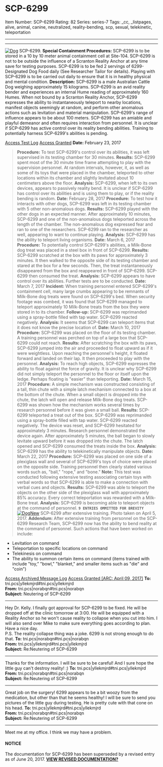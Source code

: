 # SCP-6299
Item Number: SCP-6299
Rating: 82
Series: series-7
Tags: _cc, _listpages, alive, animal, canine, neutralized, reality-bending, scp, sexual, telekinetic, teleportation

---

* * *
[![Dog](https://scp-wiki.wdfiles.com/local--resized-images/fragment:scp-6299-1/Dog/medium.jpg)](https://scp-wiki.wdfiles.com/local--files/fragment:scp-6299-1/Dog)
SCP-6299.
**Special Containment Procedures:** SCP-6299 is to be stored in a 10 by 10 meter animal containment cell at Site-104. SCP-6299 is not to be outside the influence of a Scranton Reality Anchor at any time save for testing purposes. SCP-6299 is to be fed 2 servings of 6299-Designated Dog Food daily (See Researcher Tailor for details). Playing with SCP-6299 is to be carried out daily to ensure that it is in healthy physical and mental condition.
**Description:** SCP-6299 is a male Australian Cattle Dog weighing approximately 15 kilograms. SCP-6299 is an avid reality bender and experiences an internal Hume reading of approximately 160 Humes. When not bound by a Scranton Reality Anchor, SCP-6299 expresses the ability to instantaneously teleport to nearby locations, manifest objects seemingly at random, and perform other anomalous actions such as levitation and material manipulation. SCP-6299's range of influence appears to be about 100 meters.
SCP-6299 has an amiable and playful demeanor and often requires interaction from personnel. It is unclear if SCP-6299 has active control over its reality bending abilities. Training to potentially harness SCP-6299's abilities is pending.
  

[Access Test Log](javascript:;)
[Access Granted](javascript:;)
**Date:** February 23, 2017
> **Procedure:** To test SCP-6299's control over its abilities, it was left supervised in its testing chamber for 30 minutes.
> **Results:** SCP-6299 spent most of the 30 minute time frame attempting to play with the supervision personnel. At random intervals, however, it, as well as some of its toys that were placed in the chamber, teleported to other locations within its chamber and slightly levitated about 10 centimeters above the floor.
> **Analysis:** SCP-6299, when left to its own devices, appears to passively reality bend. It is unclear if SCP-6299 has control over its abilities and is using them to play, or if the reality bending is random.
**Date:** February 28, 2017
> **Procedure:** To test how it interacts with other dogs, SCP-6299 was left in its testing chamber with 5 other non-anomalous dogs.
> **Results:** SCP-6299 played with the other dogs in an expected manner. After approximately 10 minutes, SCP-6299 and one of the non-anomalous dogs teleported across the length of the chamber. The non-anomalous dog expressed fear and ran to one of the researchers. SCP-6299 ran to the researcher as well, appearing to want to continue playing.
> **Analysis:** SCP-6299 has the ability to teleport living organisms.
**Date:** March 6, 2017
> **Procedure:** To potentially control SCP-6299's abilities, a Milk-Bone dog treat was placed in a steel box in front of SCP-6299.
> **Results:** SCP-6299 scratched at the box with its paws for approximately 3 minutes. It then walked to the opposite side of its testing chamber and stared at the box for a few seconds. Then, the treat instantaneously disappeared from the box and reappeared in front of SCP-6299. SCP-6299 then consumed the treat.
> **Analysis:** SCP-6299 appears to have control over its abilities. Further tests are to be conducted.
**Date:** March 7, 2017
> **Incident:** When training personnel entered SCP-6299's containment cell, many large crumbs appearing to be remnants of Milk-Bone dog treats were found on SCP-6299's bed. When security footage was combed, it was found that SCP-6299 managed to teleport approximately 10 Milk-Bone treats from the box they were stored in to its chamber.
> **Follow-up:** SCP-6299 was reprimanded using a spray-bottle filled with tap water. SCP-6299 reacted negatively.
> **Analysis:** It seems that SCP-6299 can teleport items that it does not know the precise location of.
**Date:** March 10, 2017
> **Procedure:** SCP-6299 was placed on the floor of its testing chamber. A training personnel was perched on top of a large box that SCP-6299 could not reach.
> **Results:** After scratching the box with its paws, SCP-6299 jumped into the air and proceeded to float upward as if it were weightless. Upon reaching the personnel's height, it floated forward and landed on their lap. It then proceeded to play with the personnel.
> **Analysis:** To reach high objects, SCP-6299 expresses the ability to float against the force of gravity. It is unclear why SCP-6299 did not simply teleport the personnel to the floor or itself upon the ledge. Perhaps floating is "easier" than teleporting.
**Date:** March 15, 2017
> **Procedure:** A simple mechanism was constructed consisting of a tall, thin chute with a simple latch mechanism connected to a box at the bottom of the chute. When a small object is dropped into the chute, the latch will open and release Milk-Bone dog treats. SCP-6299 was shown how the mechanism works several times by research personnel before it was given a small ball.
> **Results:** SCP-6299 teleported a treat out of the box. SCP-6299 was reprimanded using a spray-bottle filled with tap water. SCP-6299 reacted negatively. The device was reset, and SCP-6299 hesitated for approximately 3 minutes. Research personnel demonstrated the device again. After approximately 5 minutes, the ball began to slowly levitate upward before it was dropped into the chute. The latch opened and SCP-6299 consumed the treats inside the box.
> **Analysis:** SCP-6299 has the ability to telekinetically manipulate objects.
**Date:** March 22, 2017
> **Procedure:** SCP-6299 was placed on one side of a plexiglass wall and several of SCP-6299's toys of choice were placed on the opposite side. Training personnel then clearly stated various words such as, "ball," "rope," and "bone."
> **Note:** This test was conducted following extensive testing associating certain toys with verbal words so that SCP-6299 is able to make a connection with verbal cues and objects.
> **Results:** SCP-6299 was able to teleport the objects on the other side of the plexiglass wall with approximately 85% accuracy. Every correct teleportation was rewarded with a Milk-Bone treat.
> **Analysis:** SCP-6299 is becoming able to teleport objects at the command of personnel.
> **`9 ENTRIES OMMITTED FOR BREVITY`**
[![DogNew](https://scp-wiki.wdfiles.com/local--resized-images/fragment:scp-6299-1/DogNew/medium.jpg)](https://scp-wiki.wdfiles.com/local--files/fragment:scp-6299-1/DogNew)
SCP-6299 after extensive training. Photo taken on April 5, 2017.
**Addendum:** After extensive training from personnel on the SCP-6299 Research Team, SCP-6299 now has the ability to bend reality at the command of personnel. Such actions that have been worked on include:
  * Levitation on command
  * Teleportation to specific locations on command
  * Telekinesis on command
  * The ability to summon certain items on command (items trained with include "toy,” "bowl," "blanket," and smaller items such as "die" and "coin")

  
  

  

[Access Archived Message Log](javascript:;)
[Access Granted [ARC: April 09, 2017]](javascript:;)
**To:** tni.pcs|yllekmjrd#tni.pcs|yllekmjrd  
**From:** tni.pcs|norabqn#tni.pcs|norabqn  
**Subject:** Neutering of SCP-6299
* * *
Hey Dr. Kelly. I finally got approval for SCP-6299 to be fixed. He will be dropped off at the clinic tomorrow at 3:00. He will be equipped with a Reality Anchor so he won't cause reality to collapse when you cut into him. I will also send over Mike to make sure everything goes according to plan. Have a nice day.  
P.S. The reality collapse thing was a joke. 6299 is not strong enough to do that.
**To:** tni.pcs|norabqn#tni.pcs|norabqn  
**From:** tni.pcs|yllekmjrd#tni.pcs|yllekmjrd  
**Subject:** Re:Neutering of SCP-6299
* * *
Thanks for the information. I will be sure to be careful! And I sure hope the little guy can't destroy reality! :)
**To:** tni.pcs|yllekmjrd#tni.pcs|yllekmjrd  
**From:** tni.pcs|norabqn#tni.pcs|norabqn  
**Subject:** Re:Neutering of SCP-6299
* * *
Great job on the surgery! 6299 appears to be a bit woozy from the medication, but other than that he seems healthy! I will be sure to send you pictures of the little guy during testing. He is pretty cute with that cone on his head.
**To:** tni.pcs|yllekmjrd#tni.pcs|yllekmjrd  
**From:** tni.pcs|norabqn#tni.pcs|norabqn  
**Subject:** Re:Neutering of SCP-6299
* * *
Meet me at my office. I think we may have a problem.
  

#### NOTICE
The documentation for SCP-6299 has been superseded by a revised entry as of June 20, 2017.
**[VIEW REVISED DOCUMENTATION?](https://scp-wiki.wikidot.com/scp-6299/offset/1)**